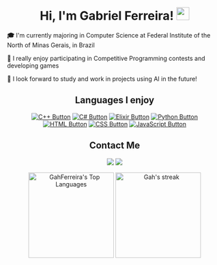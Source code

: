 <h1 align="center">
	Hi, I'm Gabriel Ferreira!
	<img src="https://media.giphy.com/media/hvRJCLFzcasrR4ia7z/giphy.gif" width="30">
</h1>

<p><strong>🎓</strong> I'm currently majoring in Computer Science at Federal Institute of the North of Minas Gerais, in Brazil </p>

<p><strong>💞️</strong> I really enjoy participating in Competitive Programming contests and developing games</p>

<p><strong>🔭</strong> I look forward to study and work in projects using AI in the future!</p>

<h2 align="center"> Languages I enjoy </h2>
<p align="center">
	<a href="https://github.com/search?q=user%3AGahFerreira+is%3Arepo+language%3Ac%2B%2B"><img src="https://img.shields.io/badge/c++-%2300599C.svg?style=for-the-badge&logo=c%2B%2B&logoColor=white" title="My C++ Code" alt="C++ Button" target="_blank"></a>
	<!--  -->
	<a href="https://github.com/search?q=user%3AGahFerreira+is%3Arepo+language%3Ac%23"><img src="https://img.shields.io/badge/c%23-%23239120.svg?style=for-the-badge&logo=c-sharp&logoColor=white" title="My C# Code" alt="C# Button" target="_blank"></a>
	<!--  -->
	<a href="https://github.com/search?q=user%3AGahFerreira+is%3Arepo+language%3Aelixir"><img src="https://img.shields.io/badge/elixir-%234B275F.svg?style=for-the-badge&logo=elixir&logoColor=white" title="My Elixir Code" alt="Elixir Button" target="_blank"></a>
	<!--  -->
	<a href="https://github.com/search?q=user%3AGahFerreira+is%3Arepo+language%3Apython"><img src="https://img.shields.io/badge/python-3670A0?style=for-the-badge&logo=python&logoColor=ffdd54" title="My Python Code" alt="Python Button" target="_blank"></a>
	<!--  -->
	<br>
	<!--  -->
	<a href="https://github.com/search?q=html+in%3Areadme+user%3Agahferreira&type=Repositories"><img src="https://img.shields.io/badge/html5-%23E34F26.svg?style=for-the-badge&logo=html5&logoColor=white" title="My HTML Code" alt="HTML Button" target="_blank"></a>
	<!--  -->
	<a href="https://github.com/search?q=css+in%3Areadme+user%3Agahferreira&type=Repositories"><img src="https://img.shields.io/badge/css3-%231572B6.svg?style=for-the-badge&logo=css3&logoColor=white" title="My CSS Code" alt="CSS Button" target="_blank"></a>
	<!--  -->
	<a href="https://github.com/search?q=user%3AGahFerreira+is%3Arepo+language%3Ajavascript"><img src="https://img.shields.io/badge/javascript-%23323330.svg?style=for-the-badge&logo=javascript&logoColor=%23F7DF1E" title="My JavaScript Code" alt="JavaScript Button" target="_blank"></a>
</p>

<div align="center">
	<h2> Contact Me </h2>
	<p>
		<a href="mailto:gabvinicius7@gmail.com"><img src="https://img.shields.io/badge/Gmail-D14836?style=for-the-badge&logo=gmail&logoColor=white" target="_blank"></a>
		<!--  -->
		<a href="https://www.linkedin.com/in/gabriel-ferreira-0135b8196/"><img src="https://img.shields.io/badge/linkedin-%230077B5.svg?style=for-the-badge&logo=linkedin&logoColor=white" target="_blank"></a>
	</p>
</div>

<div align="center">
	<a>
		<!-- GitHub Readme Stats - https://github.com/anuraghazra/github-readme-stats -->
		<img alt="GahFerreira's Top Languages" src="https://github-readme-stats.vercel.app/api/top-langs/?username=gahferreira&langs_count=8&layout=compact&theme=react&hide_border=true&bg_color=1F222E&title_color=F85D7F&icon_color=F8D866" height="200px"/>
		<!-- GitHub Readme Streak Stats - https://github.com/DenverCoder1/github-readme-streak-stats -->
    <img alt="Gah's streak" src="https://github-readme-streak-stats.herokuapp.com/?user=gahferreira&theme=monokai-metallian&hide_border=true" height="200px"/>
  </a>
</div>
